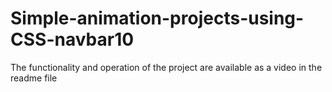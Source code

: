 # Simple-animation-projects-using-CSS-navbar10
The functionality and operation of the project are available as a video in the readme file
